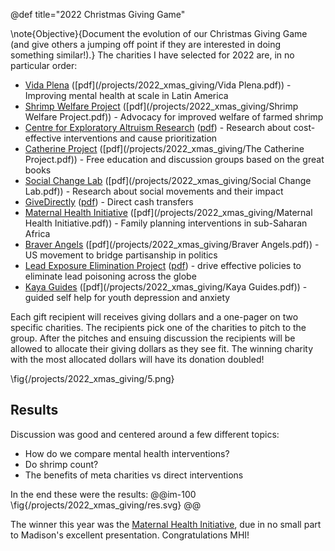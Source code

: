 @def title="2022 Christmas Giving Game"

\note{Objective}{Document the evolution of our Christmas Giving Game (and give others a jumping off point if they are interested in doing something similar!).}
The charities I have selected for 2022 are, in no particular order:
 - [Vida Plena](https://vidaplena.global/) ([pdf](/projects/2022_xmas_giving/Vida Plena.pdf)) - Improving mental health at scale in Latin America
 - [Shrimp Welfare Project](https://www.shrimpwelfareproject.org/) ([pdf](/projects/2022_xmas_giving/Shrimp Welfare Project.pdf)) - Advocacy for improved welfare of farmed shrimp
 - [Centre for Exploratory Altruism Research](https://exploratory-altruism.org/) ([pdf](/projects/2022_xmas_giving/CEARCH.pdf)) - Research about cost-effective interventions and cause prioritization
 - [Catherine Project](https://catherineproject.org/) ([pdf](/projects/2022_xmas_giving/The Catherine Project.pdf)) - Free education and discussion groups based on the great books
 - [Social Change Lab](https://www.socialchangelab.org/) ([pdf](/projects/2022_xmas_giving/Social Change Lab.pdf)) - Research about social movements and their impact
 - [GiveDirectly](https://www.givedirectly.org/) ([pdf](/projects/2022_xmas_giving/GiveDirectly.pdf)) - Direct cash transfers
 - [Maternal Health Initiative](https://maternalhealthinitiative.org/) ([pdf](/projects/2022_xmas_giving/Maternal Health Initiative.pdf)) - Family planning interventions in sub-Saharan Africa 
 - [Braver Angels](https://braverangels.org/) ([pdf](/projects/2022_xmas_giving/Braver Angels.pdf)) - US movement to bridge partisanship in politics
 - [Lead Exposure Elimination Project](https://leadelimination.org/) ([pdf](/projects/2022_xmas_giving/LEEP.pdf)) - drive effective policies to eliminate lead poisoning across the globe
 - [Kaya Guides](https://www.kayaguides.com/) ([pdf](/projects/2022_xmas_giving/Kaya Guides.pdf)) - guided self help for youth depression and anxiety



Each gift recipient will receives giving dollars and a one-pager on two specific charities. The recipients pick one of the charities to pitch to the group. After the pitches and ensuing discussion the recipients will be allowed to allocate their giving dollars as they see fit. The winning charity with the most allocated dollars will have its donation doubled! 
 
\fig{/projects/2022_xmas_giving/5.png}


## Results

Discussion was good and centered around a few different topics:
 - How do we compare mental health interventions?
 - Do shrimp count?
 - The benefits of meta charities vs direct interventions


In the end these were the results:
@@im-100
\fig{/projects/2022_xmas_giving/res.svg}
@@

The winner this year was the [Maternal Health Initiative](https://maternalhealthinitiative.org/), due in no small part to Madison's excellent presentation. Congratulations MHI!
